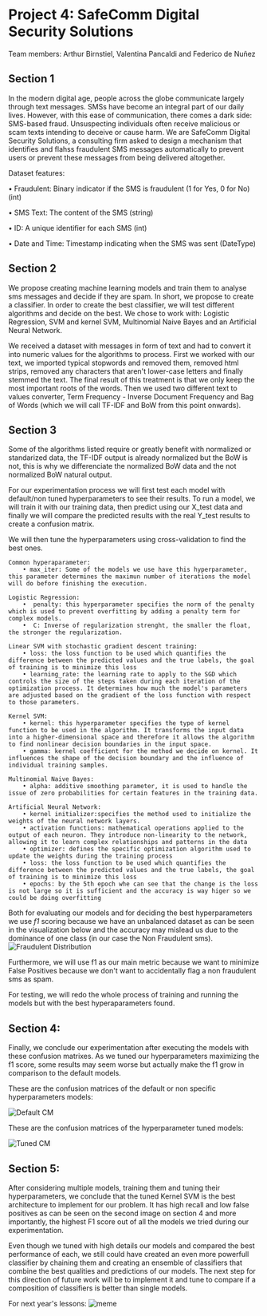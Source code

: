 

# Project 4: SafeComm Digital Security Solutions 

 Team members: Arthur Birnstiel, Valentina Pancaldi and Federico de Nuñez

## Section 1

In the modern digital age, people across the globe
communicate largely through text messages. SMSs have become an integral part of our daily lives.
However, with this ease of communication, there comes a dark side: SMS-based fraud. Unsuspecting
individuals often receive malicious or scam texts intending to deceive or cause harm.
We are SafeComm Digital Security Solutions, a consulting firm asked to design a mechanism that identifies and flahss fraudulent SMS messages automatically to prevent users or prevent these messages from being delivered altogether. 


Dataset features: 

• Fraudulent: Binary indicator if the SMS is fraudulent (1 for Yes, 0 for No) (int)

• SMS Text: The content of the SMS (string)

• ID: A unique identifier for each SMS (int)

• Date and Time: Timestamp indicating when the SMS was sent (DateType)

## Section 2

We propose creating machine learning models and train them to analyse sms messages and decide if they are spam. In short, we propose to create a classifier. In order to create the best classifier, we will test different algorithms and decide on the best. We chose to work with: Logistic Regression, SVM and kernel SVM, Multinomial Naive Bayes and an Artificial Neural Network. 

We received a dataset with messages in form of text and had to convert it into numeric values for the algorithms to process. 
First we worked with our text, we imported typical stopwords and removed them, removed html strips, removed any characters that aren't lower-case letters and finally stemmed the text. The final result of this treatment is that we only keep the most important roots of the words.
Then we used two different text to values converter, Term Frequency - Inverse Document Frequency and Bag of Words (which we will call TF-IDF and BoW from this point onwards). 



## Section 3
Some of the algorithms listed require or greatly benefit with normalized or standarized data, the TF-IDF output is already normalized but the BoW is not, this is why we differenciate the normalized BoW data and the not normalized BoW natural output. 

For our experimentation process we will first test each model with default/non tuned hyperparameters to see their results. To run a model, we will train it with our training data, then predict using our X_test data and finally we will compare the predicted results with the real Y_test results to create a confusion matrix. 

We will then tune the hyperparameters using cross-validation to find the best ones. 

    Common hyperaparameter: 
        • max_iter: Some of the models we use have this hyperparameter, this parameter determines the maximun number of iterations the model will do before finishing the execution. 

    Logistic Regression:
        •  penalty: this hyperparameter specifies the norm of the penalty which is used to prevent overfitting by adding a penalty term for complex models.
        •  C: Inverse of regularization strenght, the smaller the float, the stronger the regularization. 

    Linear SVM with stochastic gradient descent training:
        • loss: the loss function to be used which quantifies the difference between the predicted values and the true labels, the goal of training is to minimize this loss
        • learning_rate: the learning rate to apply to the SGD which controls the size of the steps taken during each iteration of the optimization process. It determines how much the model's parameters are adjusted based on the gradient of the loss function with respect to those parameters.

    Kernel SVM:
        • kernel: this hyperparameter specifies the type of kernel function to be used in the algorithm. It transforms the input data into a higher-dimensional space and therefore it allows the algorithm to find nonlinear decision boundaries in the input space.
        • gamma: kernel coefficient for the method we decide on kernel. It influences the shape of the decision boundary and the influence of individual training samples.

    Multinomial Naive Bayes:
        • alpha: additive smoothing parameter, it is used to handle the issue of zero probabilities for certain features in the training data.

    Artificial Neural Network:
        • kernel initializer:specifies the method used to initialize the weights of the neural network layers.
        • activation functions: mathematical operations applied to the output of each neuron. They introduce non-linearity to the network, allowing it to learn complex relationships and patterns in the data
        • optimizer: defines the specific optimization algorithm used to update the weights during the training process
        • loss: the loss function to be used which quantifies the difference between the predicted values and the true labels, the goal of training is to minimize this loss
        • epochs: by the 5th epoch whe can see that the change is the loss is not large so it is sufficient and the accuracy is way higer so we could be doing overfitting
        



Both for evaluating our models and for deciding the best hyperparameters we use *f1* scoring because we have an unbalanced dataset as can be seen in the visualization below and the accuracy may mislead us due to the dominance of one class (in our case the Non Fraudulent sms). 
![Fraudulent Distribution](images/data_distribution.png)

Furthermore, we will use f1 as our main metric because we want to minimize False Positives because we don't want to accidentally flag a non fraudulent sms as spam. 

For testing, we will redo the whole process of training and running the models but with the best hyperaparameters found.


## Section 4:  

Finally, we conclude our experimentation after executing the models with these confusion matrixes. As we tuned our hyperparameters maximizing the f1 score, some results may seem worse but actually make the f1 grow in comparison to the default models. 

These are the confusion matrices of the default or non specific hyperparameters models:

![Default CM](images/default_confusion_matrices.jpg)

These are the confusion matrices of the hyperparameter tuned models:

![Tuned CM](images/tuned_confusion_matrices.jpg)


## Section 5: 

After considering multiple models, training them and tuning their hyperparameters, we conclude that the tuned Kernel SVM is the best architecture to implement for our problem. It has high recall and low false positives as can be seen on the second image on section 4 and more importantly, the highest F1 score out of all the models we tried during our experimentation. 

Even though we tuned with high details our models and compared the best performance of each, we still could have created an even more powerfull classifier by chaining them and creating an ensemble of classifiers that combine the best qualities and predictions of our models. The next step for this direction of future work will be to implement it and tune to compare if a composition of classifiers is better than single models. 






For next year's lessons: 
![meme](images/f1_score_meme.jpg)



